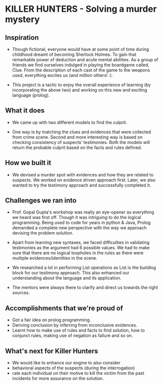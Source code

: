 # KILLER HUNTERS - Solving a murder mystery

## Inspiration
- Though fictional, everyone would have at some point of time during childhood dreamt of becoming Sherlock Holmes. To gain that remarkable power of deduction and acute mental abilities. As a group of friends we find ourselves indulged in playing the boardgame called, Clue. From the description of each cast of the game to the weapons used, everything excites us (and million others! :).

- This project is a tactic to enjoy the overall experience of learning (by incorporating the above two) and working on this new and exciting language (prolog).

## What it does
- We came up with two different models to find the culprit.

- One way is by matching the clues and evidences that were collected from crime scene.
Second and more interesting way is based on checking consistency of suspects’ testimonies.
Both the models will return the probable culprit based on the facts and rules defined.

## How we built it
- We devised a murder spot with evidences and how they are related to suspects. We worked on evidence driven approach first. Later, we also wanted to try the testimony approach and successfully completed it.

## Challenges we ran into
- Prof. Gopal Gupta's workshop was really an eye-opener as everything we heard was first off. Though it was intriguing to do the logical programming. Being used to code for years in python & Java, Prolog demanded a complete new perspective with the way we approach devising the problem solution.

- Apart from learning new syntaxes, we faced difficulties in validating testimonies as the argument had 6 possible values. We had to make sure that there are no logical loopholes in the rules as there were multiple evidences/identities in the scene.

- We researched a lot in performing List operations as List is the building block for our testimony approach. This also enhanced our understanding about the language and its application.

- The mentors were always there to clarify and direct us towards the right sources.

## Accomplishments that we're proud of
- Got a fair idea on prolog programming.
- Deriving conclusion by inferring from inconclusive evidences.
- Learnt how to make use of rules and facts to find solution, how to conjunct rules, making use of negation as failure and so on.

## What's next for Killer Hunters
- We would like to enhance our engine to also consider
- behavioral aspects of the suspects (during the interrogation)
- rate each individual on their motive to kill the victim from the past incidents for more assurance on the solution.
